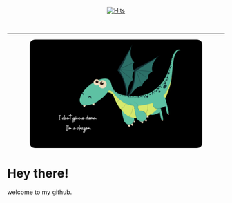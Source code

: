 <div align="center" >

  [![Hits](https://hits.seeyoufarm.com/api/count/incr/badge.svg?url=https%3A%2F%2Fgithub.com%2Fcybergaz%2Fcybergaz&count_bg=%23000000&title_bg=%23000000&icon=github.svg&icon_color=%23FFFFFF&title=Profile+Hits&edge_flat=false)](https://hits.seeyoufarm.com)
</div>

<br> 


<!-- add a thin line here -->
  <hr style="height:0.1px;border:none;color:#333;background-color:#333;" />

<div id="header" align="center" >

  <img src="pic1.png" width="400" >
</div>


# Hey there!

welcome to my github.
